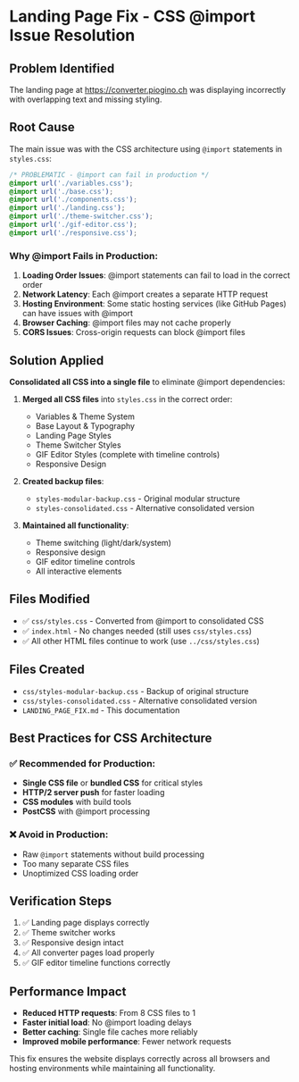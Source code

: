 # Landing Page Fix - CSS @import Issue Resolution

## Problem Identified
The landing page at https://converter.piogino.ch was displaying incorrectly with overlapping text and missing styling.

## Root Cause
The main issue was with the CSS architecture using `@import` statements in `styles.css`:

```css
/* PROBLEMATIC - @import can fail in production */
@import url('./variables.css');
@import url('./base.css');
@import url('./components.css');
@import url('./landing.css');
@import url('./theme-switcher.css');
@import url('./gif-editor.css');
@import url('./responsive.css');
```

### Why @import Fails in Production:
1. **Loading Order Issues**: @import statements can fail to load in the correct order
2. **Network Latency**: Each @import creates a separate HTTP request
3. **Hosting Environment**: Some static hosting services (like GitHub Pages) can have issues with @import
4. **Browser Caching**: @import files may not cache properly
5. **CORS Issues**: Cross-origin requests can block @import files

## Solution Applied
**Consolidated all CSS into a single file** to eliminate @import dependencies:

1. **Merged all CSS files** into `styles.css` in the correct order:
   - Variables & Theme System
   - Base Layout & Typography  
   - Landing Page Styles
   - Theme Switcher Styles
   - GIF Editor Styles (complete with timeline controls)
   - Responsive Design

2. **Created backup files**:
   - `styles-modular-backup.css` - Original modular structure
   - `styles-consolidated.css` - Alternative consolidated version

3. **Maintained all functionality**:
   - Theme switching (light/dark/system)
   - Responsive design
   - GIF editor timeline controls
   - All interactive elements

## Files Modified
- ✅ `css/styles.css` - Converted from @import to consolidated CSS
- ✅ `index.html` - No changes needed (still uses `css/styles.css`)
- ✅ All other HTML files continue to work (use `../css/styles.css`)

## Files Created
- `css/styles-modular-backup.css` - Backup of original structure
- `css/styles-consolidated.css` - Alternative consolidated version
- `LANDING_PAGE_FIX.md` - This documentation

## Best Practices for CSS Architecture

### ✅ Recommended for Production:
- **Single CSS file** or **bundled CSS** for critical styles
- **HTTP/2 server push** for faster loading
- **CSS modules** with build tools
- **PostCSS** with @import processing

### ❌ Avoid in Production:
- Raw `@import` statements without build processing
- Too many separate CSS files
- Unoptimized CSS loading order

## Verification Steps
1. ✅ Landing page displays correctly
2. ✅ Theme switcher works
3. ✅ Responsive design intact
4. ✅ All converter pages load properly
5. ✅ GIF editor timeline functions correctly

## Performance Impact
- **Reduced HTTP requests**: From 8 CSS files to 1
- **Faster initial load**: No @import loading delays
- **Better caching**: Single file caches more reliably
- **Improved mobile performance**: Fewer network requests

This fix ensures the website displays correctly across all browsers and hosting environments while maintaining all functionality.
